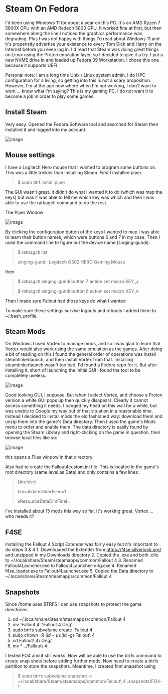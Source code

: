# Steam On Fedora
I'd been using Windows 11 for about a year on this PC.  It's an AMD Ryzen 7 5800X CPU with an AMD Radeon 5800 GPU.  It worked fine at first, but then somewhere along the line I noticed the graphics performance was degrading.  Plus I was not happy with things I'd read about Windows 11 and it's propensity advertise your existence to every Tom Dick and Harry on the Internet before you even log in.  I'd read that Steam was doing great things on Linux using the Proton emulation layer, so I decided to give it a try.   I put a new NVME drive in and loaded up Fedora 39 Workstation.  I chose this one because it supports UEFI.  

Personal note:  I am a long time Unix / Linux system admin.  I do HPC configuration for a living, so getting into this is not a scary proposition.  However, I'm at the age now where when I'm not working, I don't want to work ... know what I'm saying?  This is my gaming PC.  I do not want it to become a job in order to play some games.  

## Install Steam
Very easy.  Opened the Fedora Software tool and searched for Steam then installed it and logged into my account.

![image](https://github.com/scqcasc/SteamOnFedora/assets/106348300/bf62dcd3-23a5-43e0-94b0-b9cfe19ba4ec)

## Mouse settings
I have a Logitech Hero mouse that I wanted to program some buttons on.  This was a little trickier than installing Steam.  First I installed piper
>$ sudo dnf install piper

The GUI wasn’t great.  It didn't do what I wanted it to do (which was map the keys) but was it was able to tell me which key was which and then I was able to use the ratbagctl command to do the rest.

The Piper Window

![image](https://github.com/scqcasc/SteamOnFedora/assets/106348300/489f88ec-b02b-4d99-be5a-b7419ac24bd5)

By clicking the configuration button of the keys I wanted to map I was able to learn their button names, which were buttons 6 and 7 in my case.  Then I used the command line to figure out the device name (singing-gundi):

>$ ratbagctl list
>
> singing-gundi:       Logitech G502 HERO Gaming Mouse 

then
>$ ratbagctl singing-gundi button 7 action set macro KEY_J
>
>$ ratbagctl singing-gundi button 6 action set macro KEY_k

Then I made sure Fallout had those keys do what I wanted

To make sure these settings survive logouts and reboots I added them to ~/.bash_profile.  

## Steam Mods

On Windows I used Vortex to manage mods, and so I was glad to learn that Vortex would also work using the same emulation as the games.  After doing a bit of reading on this I found the general order of operations was install steamtinkerlaunch, and then install Vortex from that.  Installing steamtinkerlaunch wasn't too bad.  I'd found a Fedora repo for it.  But after installing it, short of launching the initial GUI I found the tool to be completely useless. 

![image](https://github.com/scqcasc/SteamOnFedora/assets/106348300/e3b0b156-2868-4222-9181-84fb1d08f4c6)

Good looking GUI, I suppose.  But when I select Vortex, and choose a Proton version a white GUI pops up then quickly disapears.  Clearly it cannot access something it needs.  I banged my head on this wall for a while, but was unable to Google my way out of that situation in a reasonable time.   Instead I decided to install mods the old fashioned way:  download them and unzip them into the game's Data directory.  Then I used the game's Mods menu to order and enable them.   The data directory is easily found by opening the Steam Library and right-clicking on the game in question, then browse local files like so: 

![image](https://github.com/scqcasc/SteamOnFedora/assets/106348300/a8388481-601a-4973-acaa-42955df02448)

this opens a Files window in that directory.

Also had to create the Fallout4custom.ini file. This is located in the game's root directory (same level as Data) and only contains a few lines:

>[Archive]
>
>bInvalidateOlderFiles=1
>
>sResourceDataDirsFinal=
>

I've installed about 15 mods this way so far.  It's working great.  Vortex … who needs it?

## F4SE
Installing the Fallout 4 Script Extender was fairly easy but it's important to do steps 3 & 4
    1. Downloaded the Extender from https://f4se.silverlock.org/ and unzipped in my Downloads directory
    2. Copied the .exe and both .dlls to ~/.local/share/Steam/steamapps/common/Fallout 4
    3. Renamed Fallout4Launcher.exe to Fallout4Launcher-orig.exe
    4. Renamed f4se_loader.exe to Fallout4Launcher.exe
    5. Copied the Data directory to ~/.local/share/Steam/steamapps/common/Fallout 4

## Snapshots
Since /home uses BTRFS I can use snapshots to protect the game directories.
1. cd ~/.local/share/Steam/steamapps/common/Fallout 4
2. mv 'Fallout 4' 'Fallout 4 Orig'
3. sudo btrfs subvolume create 'Fallout 4'
4. sudo chown -R $(id -u):$(id -g) Fallout\ 4
5. cd Fallout\ 4\ Orig/
6. mv * ../Fallout\ 4

I tested FO4 and it still works.  Now will be able to use the btrfs command to create snap shots before adding further mods.  Now need to create a btrfs partition to store the snapshots.  Meantime, I created first snapshot using 

> $ sudo btrfs subvolume snapshot -r ~/.local/share/Steam/steamapps/common/Fallout\ 4 .snapshots/FO4-1

